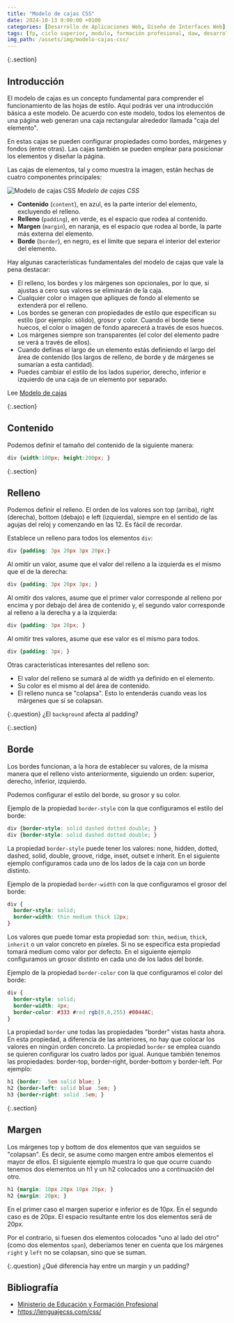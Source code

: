 ```yaml
---
title: "Modelo de cajas CSS"
date: 2024-10-13 9:00:00 +0100
categories: [Desarrollo de Aplicaciones Web, Diseño de Interfaces Web]
tags: [fp, ciclo superior, modulo, formación profesional, daw, desarrollo de aplicaciones web, diseño de interfaces web, diw]
img_path: /assets/img/modelo-cajas-css/
---
```


{:.section}
## Introducción

El modelo de cajas es un concepto fundamental para comprender el funcionamiento de las hojas de estilo. Aquí podrás ver una introducción básica a este modelo. De acuerdo con este modelo, todos los elementos de una página web generan una caja rectangular alrededor llamada "caja del elemento".

En estas cajas se pueden configurar propiedades como bordes, márgenes y fondos (entre otras). Las cajas también se pueden emplear para posicionar los elementos y diseñar la página.

Las cajas de elementos, tal y como muestra la imagen, están hechas de cuatro componentes principales:

![Modelo de cajas CSS](modelo-de-cajas-1.png)
_Modelo de cajas CSS_

- **Contenido** (`content`), en azul, es la parte interior del elemento, excluyendo el relleno.
- **Relleno** (`padding`), en verde, es el espacio que rodea al contenido.
- **Margen** (`margin`), en naranja, es el espacio que rodea al borde, la parte más externa del elemento.
- **Borde** (`border`), en negro, es el límite que separa el interior del exterior del elemento.

Hay algunas características fundamentales del modelo de cajas que vale la pena destacar:

- El relleno, los bordes y los márgenes son opcionales, por lo que, si ajustas a cero sus valores se eliminarán de la caja.
- Cualquier color o imagen que apliques de fondo al elemento se extenderá por el relleno.
- Los bordes se generan con propiedades de estilo que especifican su estilo (por ejemplo: sólido), grosor y color. Cuando el borde tiene huecos, el color o imagen de fondo aparecerá a través de esos huecos.
- Los márgenes siempre son transparentes (el color del elemento padre se verá a través de ellos).
- Cuando definas el largo de un elemento estás definiendo el largo del área de contenido (los largos de relleno, de borde y de márgenes se sumarían a esta cantidad).
- Puedes cambiar el estilo de los lados superior, derecho, inferior e izquierdo de una caja de un elemento por separado.

Lee [Modelo de cajas](https://lenguajecss.com/css/modelo-de-cajas/que-es/)

{:.section}
## Contenido

Podemos definir el tamaño del contenido de la siguiente manera:

```css
div {width:100px; height:200px; }
```

{:.section}
## Relleno

Podemos definir el relleno. El orden de los valores son top (arriba), right (derecha), bottom (debajo) e left (izquierda), siempre en el sentido de las agujas del reloj y comenzando en las 12. Es fácil de recordar.

Establece un relleno para todos los elementos `div`:

```css
div {padding: 3px 20px 3px 20px;} 
```

Al omitir un valor, asume que el valor del relleno a la izquierda es el mismo que el de la derecha:

```css
div {padding: 3px 20px 3px; }
```

Al omitir dos valores, asume que el primer valor corresponde al relleno por encima y por debajo del área de contenido y, el segundo valor corresponde al relleno a la derecha y a la izquierda:

```css
div {padding: 3px 20px; }
```

Al omitir tres valores, asume que ese valor es el mismo para todos.

```css
div {padding: 3px; }
```

Otras características interesantes del relleno son:

- El valor del relleno se sumará al de width ya definido en el elemento.
- Su color es el mismo al del área de contenido.
- El relleno nunca se "colapsa". Esto lo entenderás cuando veas los márgenes que sí se colapsan.

{:.question}
¿El `background` afecta al padding?

{:.section}
## Borde

Los bordes funcionan, a la hora de establecer su valores, de la misma manera que el relleno visto anteriormente, siguiendo un orden: superior, derecho, inferior, izquierdo.

Podemos configurar el estilo del borde, su grosor y su color.

Ejemplo de la propiedad `border-style` con la que configuramos el estilo del borde:

```css
div {border-style: solid dashed dotted double; } 
div {border-style: solid dashed dotted double; }
```

La propiedad `border-style` puede tener los valores: none, hidden, dotted, dashed, solid, double, groove, ridge, inset, outset e inherit. En el siguiente ejemplo configuramos cada uno de los lados de la caja con un borde distinto.

Ejemplo de la propiedad `border-width` con la que configuramos el grosor del borde:

```css
div {
  border-style: solid; 
  border-width: thin medium thick 12px; 
}
```

Los valores que puede tomar esta propiedad son: `thin`, `medium`, `thick`, `inherit` o un valor concreto en píxeles. Si no se especifica esta propiedad tomará medium como valor por defecto. En el siguiente ejemplo configuramos un grosor distinto en cada uno de los lados del borde.

Ejemplo de la propiedad `border-color` con la que configuramos el color del borde:

```css
div {
  border-style: solid; 
  border-width: 4px; 
  border-color: #333 #red rgb(0,0,255) #0044AC; 
}
```

La propiedad `border` une todas las propiedades "border" vistas hasta ahora. En esta propiedad, a diferencia de las anteriores, no hay que colocar los valores en ningún orden concreto. La propiedad `border` se emplea cuando se quieren configurar los cuatro lados por igual. Aunque también tenemos las propiedades: border-top, border-right, border-bottom y border-left. Por ejemplo:

```css
h1 {border: .5em solid blue; }
h2 {border-left: solid blue .5em; }
h3 {border-right: solid .5em; }
```

{:.section}
## Margen

Los márgenes top y bottom de dos elementos que van seguidos se "colapsan". Es decir, se asume como margen entre ambos elementos el mayor de ellos. El siguiente ejemplo muestra lo que que ocurre cuando tenemos dos elementos un h1 y un h2 colocados uno a continuación del otro.

```css
h1 {margin: 10px 20px 10px 20px; }
h2 {margin: 20px; }
```

En el primer caso el margen superior e inferior es de 10px. En el segundo caso es de 20px. El espacio resultante entre los dos elementos será de 20px.

Por el contrario, si fuesen dos elementos colocados "uno al lado del otro" (como dos elementos `span`), deberíamos tener en cuenta que los márgenes `right` y `left` no se colapsan, sino que se suman.

{:.question}
¿Qué diferencia hay entre un margin y un padding?

## Bibliografía

- [Ministerio de Educación y Formación Profesional](https://www.educacionyfp.gob.es/portada.html)
- <https://lenguajecss.com/css/>
